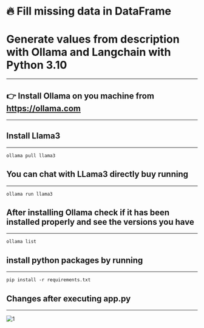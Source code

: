 # 🔥 Fill missing data in DataFrame 
# Generate values from description with Ollama and Langchain with Python 3.10
---
## 👉 Install Ollama on you machine from https://ollama.com
---
## Install Llama3 
---
```
ollama pull llama3
```
## You can chat with LLama3 directly buy running
---
```
ollama run llama3
```
## After installing Ollama check if it has been installed properly and see the versions you have 
---
```
ollama list
```
## install python packages by running 
---
```
pip install -r requirements.txt
```

## Changes after executing app.py
---
![1](https://github.com/user-attachments/assets/b80edac2-952a-4f17-8614-c0cce51660ce)
